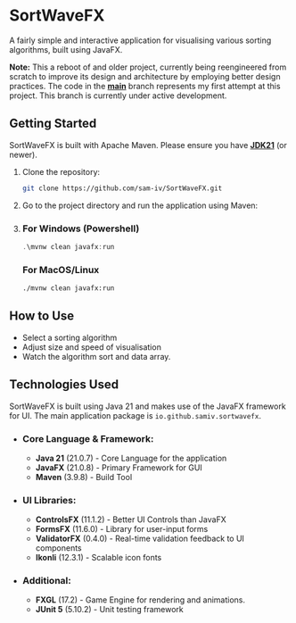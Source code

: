 # SortWaveFX

A fairly simple and interactive application for visualising various sorting algorithms, built using JavaFX. 

**Note:** This a reboot of and older project, currently being reengineered from scratch to improve its design and architecture by employing better design practices. The code in the [**main**](https://github.com/sam-iv/SortWaveFX/) branch represents my first attempt at this project. This branch is currently under active development.

## Getting Started

SortWaveFX is built with Apache Maven. Please ensure you have [**JDK21**](https://learn.microsoft.com/en-gb/java/openjdk/download)
(or newer).

1. Clone the repository:
   ```bash
   git clone https://github.com/sam-iv/SortWaveFX.git
   ```
2. Go to the project directory and run the application using Maven:

3. ### For Windows (Powershell)
   ```powershell
   .\mvnw clean javafx:run
   ```
   ### For MacOS/Linux
   ```bash
   ./mvnw clean javafx:run
   ```
## How to Use

<!-- PLACEHOLDER -->
- Select a sorting algorithm
- Adjust size and speed of visualisation
- Watch the algorithm sort and data array.

## Technologies Used

SortWaveFX is built using Java 21 and makes use of the JavaFX framework for UI. The main application package is ``io.github.samiv.sortwavefx``.

- ### Core Language & Framework:
  - **Java 21** (21.0.7) - Core Language for the application
  - **JavaFX** (21.0.8) - Primary Framework for GUI
  - **Maven** (3.9.8) - Build Tool
- ### UI Libraries:
  - **ControlsFX** (11.1.2) - Better UI Controls than JavaFX
  - **FormsFX** (11.6.0) - Library for user-input forms
  - **ValidatorFX** (0.4.0) - Real-time validation feedback to UI components
  - **Ikonli** (12.3.1) - Scalable icon fonts
- ### Additional:
  - **FXGL** (17.2) - Game Engine for rendering and animations.
  - **JUnit 5** (5.10.2) - Unit testing framework
